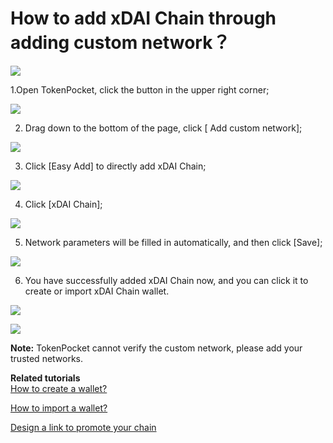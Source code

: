 # How to add xDAI Chain through adding custom network？

![](../../.gitbook/assets/tpxxdai-kao-bei-.png)

1.Open TokenPocket, click the button in the upper right corner;

![](../../.gitbook/assets/xdai1.jpg)

2. Drag down to the bottom of the page, click \[ Add custom network\];

![](../../.gitbook/assets/xdai2.jpg)

3. Click \[Easy Add\] to directly add xDAI Chain;

![](../../.gitbook/assets/xdai4.jpg)

4. Click \[xDAI Chain\];

![](../../.gitbook/assets/xdai5.jpg)

5. Network parameters will be filled in automatically, and then click \[Save\];

![](../../.gitbook/assets/xdai6.jpg)

6. You have successfully added xDAI Chain now, and you can click it to create or import xDAI Chain wallet.

![](../../.gitbook/assets/xdai7.jpg)

![](../../.gitbook/assets/xdai8.jpg)

**Note:** TokenPocket cannot verify the custom network, please add your trusted networks.

**Related tutorials**   
[How to create a wallet?](https://tphelp.gitbook.io/en/wallet-management/how-to-create-a-wallet)

[How to import a wallet?](https://tphelp.gitbook.io/en/wallet-management/how-to-import-a-wallet)

[Design a link to promote your chain](https://tphelp.gitbook.io/en/wallet-operation/design-a-link-to-promote-your-chain)

